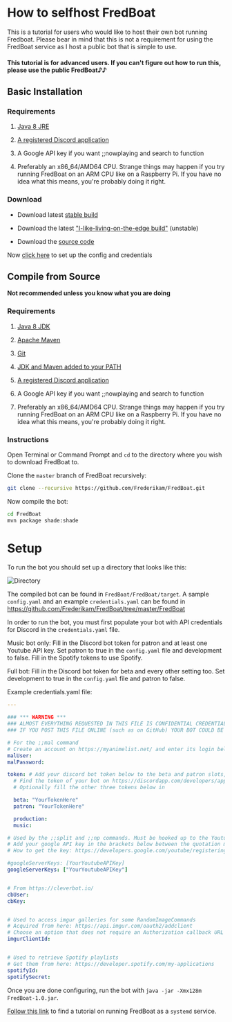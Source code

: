 # How to selfhost FredBoat
This is a tutorial for users who would like to host their own bot running Fredboat. Please bear in mind that this is not a requirement for using the FredBoat service as I host a public bot that is simple to use.

#### This tutorial is for advanced users. If you can't figure out how to run this, please use the public FredBoat♪♪

## Basic Installation

### Requirements

1. [Java 8 JRE](https://www.java.com/en/)

2. [A registered Discord application](https://github.com/reactiflux/discord-irc/wiki/Creating-a-discord-bot-&-getting-a-token)

3. A Google API key if you want ;;nowplaying and search to function

4. Preferably an x86_64/AMD64 CPU. Strange things may happen if you try running FredBoat on an ARM CPU like on a Raspberry Pi. If you have no idea what this means, you're probably doing it right.

### Download
* Download latest [stable build](https://ci.fredboat.com/viewLog.html?buildTypeId=FredBoat_Build&buildId=lastSuccessful&buildBranch=%3Cdefault%3E&tab=artifacts&guest=1)

* Download the latest ["I-like-living-on-the-edge build"](https://ci.fredboat.com/viewLog.html?buildTypeId=FredBoat_Build&buildId=lastSuccessful&buildBranch=refs%2Fheads%2Fdevelopment&tab=artifacts&guest=1) (unstable) 

* Download the [source code](https://github.com/Frederikam/FredBoat/)

Now [click here](https://fredboat.com/docs/selfhosting#setup) to set up the config and credentials

## Compile from Source

__Not recommended unless you know what you are doing__

### Requirements

1. [Java 8 JDK](http://www.oracle.com/technetwork/java/javase/downloads/jdk8-downloads-2133151.html)

2. [Apache Maven](https://maven.apache.org/install.html)

3. [Git](https://www.atlassian.com/git/tutorials/install-git)

4. [JDK and Maven added to your PATH](https://www.tutorialspoint.com/maven/maven_environment_setup.htm)

5. [A registered Discord application](https://github.com/reactiflux/discord-irc/wiki/Creating-a-discord-bot-&-getting-a-token)

6. A Google API key if you want ;;nowplaying and search to function

7. Preferably an x86_64/AMD64 CPU. Strange things may happen if you try running FredBoat on an ARM CPU like on a Raspberry Pi. If you have no idea what this means, you're probably doing it right.


### Instructions

Open Terminal or Command Prompt and `cd` to the directory where you wish to download FredBoat to.

Clone the `master` branch of FredBoat recursively:

```sh
git clone --recursive https://github.com/Frederikam/FredBoat.git
```

Now compile the bot:

```sh
cd FredBoat
mvn package shade:shade
```

# Setup

To run the bot you should set up a directory that looks like this:

![Directory](https://fred.moe/CsD.png)

The compiled bot can be found in `FredBoat/FredBoat/target`. A sample `config.yaml` and an example `credentials.yaml` can be found in https://github.com/Frederikam/FredBoat/tree/master/FredBoat

In order to run the bot, you must first populate your bot with API credentials for Discord in the `credentials.yaml` file.

Music bot only: Fill in the Discord bot token for patron and at least one Youtube API key. Set patron to true in the `config.yaml` file and development to false. Fill in the Spotify tokens to use Spotify.

Full bot: Fill in the Discord bot token for beta and every other setting too. Set development to true in the `config.yaml` file and patron to false.

Example credentials.yaml file:

```yaml
---

### *** WARNING ***
### ALMOST EVERYTHING REQUESTED IN THIS FILE IS CONFIDENTIAL CREDENTIALS
### IF YOU POST THIS FILE ONLINE (such as on GitHub) YOUR BOT COULD BE COMPROMISED

# For the ;;mal command
# Create an account on https://myanimelist.net/ and enter its login below
malUser:
malPassword:

token: # Add your discord bot token below to the beta and patron slots, between the quotation marks
  # Find the token of your bot on https://discordapp.com/developers/applications/me
  # Optionally fill the other three tokens below in

  beta: "YourTokenHere"
  patron: "YourTokenHere"

  production:
  music:

# Used by the ;;split and ;;np commands. Must be hooked up to the Youtube Data API.
# Add your google API key in the brackets below between the quotation marks
# How to get the key: https://developers.google.com/youtube/registering_an_application

#googleServerKeys: [YourYoutubeAPIKey]
googleServerKeys: ["YourYoutubeAPIKey"]


# From https://cleverbot.io/
cbUser:
cbKey:


# Used to access imgur galleries for some RandomImageCommands
# Acquired from here: https://api.imgur.com/oauth2/addclient
# Choose an option that does not require an Authorization callback URL
imgurClientId:


# Used to retrieve Spotify playlists
# Get them from here: https://developer.spotify.com/my-applications
spotifyId:
spotifySecret:
```

Once you are done configuring, run the bot with `java -jar -Xmx128m FredBoat-1.0.jar`.


[Follow this link](http://docs.fredboat.com/systemdservice) to find a tutorial on running FredBoat as a `systemd` service.
